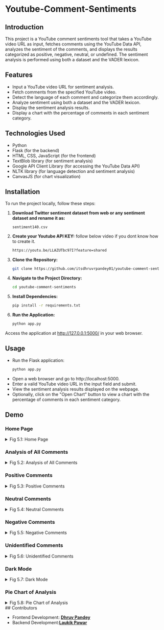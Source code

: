 # Youtube-Comment-Sentiments
## Introduction
This project is a YouTube comment sentiments tool that takes a YouTube video URL as input, fetches comments using the YouTube Data API, analyzes the sentiment of the comments, and displays the results categorized as positive, negative, neutral, or undefined. The sentiment analysis is performed using both a dataset and the VADER lexicon.

## Features
- Input a YouTube video URL for sentiment analysis.
- Fetch comments from the specified YouTube video.
- Detect the language of each comment and categorize them accordingly.
- Analyze sentiment using both a dataset and the VADER lexicon.
- Display the sentiment analysis results.
- Display a chart with the percentage of comments in each sentiment category.

## Technologies Used
- Python
- Flask (for the backend)
- HTML, CSS, JavaScript (for the frontend)
- TextBlob library (for sentiment analysis)
- Google API Client Library (for accessing the YouTube Data API)
- NLTK library (for language detection and sentiment analysis)
- CanvasJS (for chart visualization)

## Installation

To run the project locally, follow these steps:
1. **Download Twitter sentiment dataset from web or any sentiment dataset and rename it as:**
   ```bas
   sentiment140.csv 
2. **Create your Youtube API KEY:**
   follow below video if you dont know how to create it. 
   ``` bash
   https://youtu.be/LLAZUTbc97I?feature=shared
3. **Clone the Repository:**
   ```bash
   git clone https://github.com/itsdhruvrpandey01/youtube-comment-sentiments/
   ```

4. **Navigate to the Project Directory:**
   ```bash
   cd youtube-comment-sentiments
   ```

5. **Install Dependencies:**
   ```bash
   pip install -r requirements.txt
   ```

6. **Run the Application:**
   ```bash
   python app.py
   ```

Access the application at http://127.0.0.1:5000/ in your web browser.

## Usage
- Run the Flask application:
  ```bash
  python app.py
- Open a web browser and go to http://localhost:5000.
- Enter a valid YouTube video URL in the input field and submit.
- View the sentiment analysis results displayed on the webpage.
- Optionally, click on the "Open Chart" button to view a chart with the percentage of comments in each sentiment category.

## Demo
### Home Page
<details>
  <summary>Fig 5.1: Home Page</summary>
  <img src="https://github.com/itsdhruvrpandey01/youtube-comment-sentiments/assets/130044341/abe885d0-fba0-45d7-a368-58cebda908da" alt="Home Page">
  <p>Home Page of the application serves as the initial landing page where users can enter the URL of a YouTube video.</p>
</details>

### Analysis of All Comments
<details>
  <summary>Fig 5.2: Analysis of All Comments</summary>
  <img src="https://github.com/itsdhruvrpandey01/youtube-comment-sentiments/assets/130044341/945fa707-906f-4a7a-9153-feabe6a7f456" alt="Analysis of All Comments">
  <p>Analysis of all comments.</p>
</details>

### Positive Comments
<details>
  <summary>Fig 5.3: Positive Comments</summary>
  <img src="https://github.com/itsdhruvrpandey01/youtube-comment-sentiments/assets/130044341/f0c35627-4747-4262-a993-39b9c9aedc1c" alt="Positive Comments Analysis">
  <p>Analysis of all Positive comments.</p>
</details>

### Neutral Comments
<details>
  <summary>Fig 5.4: Neutral Comments</summary>
  <img src="https://github.com/itsdhruvrpandey01/youtube-comment-sentiments/assets/130044341/ab4dfe84-fb53-417a-ac33-93273d00e7cf" alt="Neutral Comments Analysis">
  <p>Analysis of all Neutral comments.</p>
</details>

### Negative Comments
<details>
  <summary>Fig 5.5: Negative Comments</summary>
  <img src="https://github.com/itsdhruvrpandey01/youtube-comment-sentiments/assets/130044341/22941f0a-d904-4435-9321-db00ecb88605" alt="Negative Comments Analysis">
  <p>Analysis of all Negative comments.</p>
</details>

### Unidentified Comments
<details>
  <summary>Fig 5.6: Unidentified Comments</summary>
  <img src="https://github.com/itsdhruvrpandey01/youtube-comment-sentiments/assets/130044341/83d64c5b-f2d2-41d2-9b8e-608d9f13f339" alt="Unidentified Comments Analysis">
  <p>Analysis of all Unidentified comments.</p>
</details>

### Dark Mode
<details>
  <summary>Fig 5.7: Dark Mode</summary>
  <img src="https://github.com/itsdhruvrpandey01/youtube-comment-sentiments/assets/130044341/10ff2e7b-216b-4d4f-afe3-3f86ad8b1f5b" alt="Dark Mode">
  <p>Dark mode view of the application.</p>
</details>

### Pie Chart of Analysis
<details>
  <summary>Fig 5.8: Pie Chart of Analysis</summary>
  <img src="https://github.com/itsdhruvrpandey01/youtube-comment-sentiments/assets/130044341/57dcc20e-0219-4836-86d9-116aec5d5217" alt="Pie Chart">
  <p>Pie Chart showing the analysis of comments by category.</p>
</details>
## Contributors

- Frontend Development: **[Dhruv Pandey](https://github.com/itsdhruvrpandey01)**
- Backend Development:**[Laukik Pawar](https://github.com/Laukik-Pawar)**
